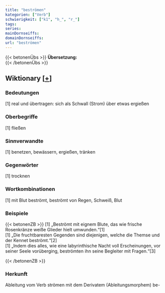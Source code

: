 ```yaml
---
title: "beströmen"
kategorien: ["Verb"]
schwierigkeit: ["k1", "h_", "r_"]
tags:
series:
mainDornseiffs:
domainDornseiffs:
url: "beströmen"
---
```


{{< betonenÜbs >}}
**Übersetzung:**  
{{< /betonenÜbs >}}

## Wiktionary [[+](https://de.wiktionary.org/wiki/beströmen)]

### Bedeutungen
[1] real und übertragen: sich als Schwall (Strom) über etwas ergießen  

### Oberbegriffe
[1] fließen  

### Sinnverwandte
[1] benetzen, bewässern, ergießen, tränken  

### Gegenwörter
[1] trocknen  

### Wortkombinationen
[1] mit Blut beströmt, beströmt von Regen, Schweiß, Blut  

### Beispiele
{{< betonenZB >}}
[1] „Beströmt mit eignem Blute, das wie frische Rosenkränze weiße Glieder hielt umwunden.“[1]  
[1] „Die fruchtbaresten Gegenden sind diejenigen, welche die Themse und der Kennet beströmt.“[2]  
[1] „Indem dies alles, wie eine labyrinthische Nacht voll Erscheinungen, vor seiner Seele vorüberging, beströmten ihn seine Begleiter mit Fragen.“[3]  

{{< /betonenZB >}}
### Herkunft
Ableitung vom Verb strömen mit dem Derivatem (Ableitungsmorphem) be-  


